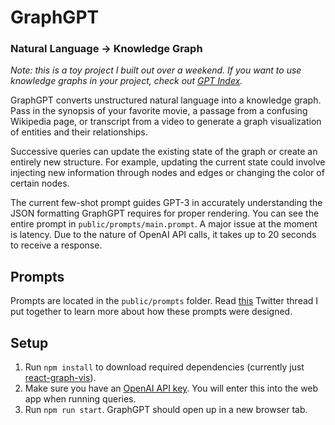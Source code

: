 # GraphGPT
### Natural Language → Knowledge Graph

*Note: this is a toy project I built out over a weekend. If you want to use knowledge graphs in your project, check out [GPT Index](https://github.com/jerryjliu/gpt_index).*

GraphGPT converts unstructured natural language into a knowledge graph. Pass in the synopsis of your favorite movie, a passage from a confusing Wikipedia page, or transcript from a video to generate a graph visualization of entities and their relationships. 

Successive queries can update the existing state of the graph or create an entirely new structure. For example, updating the current state could involve injecting new information through nodes and edges or changing the color of certain nodes.

The current few-shot prompt guides GPT-3 in accurately understanding the JSON formatting GraphGPT requires for proper rendering. You can see the entire prompt in `public/prompts/main.prompt`. A major issue at the moment is latency. Due to the nature of OpenAI API calls, it takes up to 20 seconds to receive a response.

## Prompts

Prompts are located in the `public/prompts` folder. Read [this](https://twitter.com/varunshenoy_/status/1625224544561819648?s=20) Twitter thread I put together to learn more about how these prompts were designed.

## Setup

1. Run `npm install` to download required dependencies (currently just [react-graph-vis](https://github.com/crubier/react-graph-vis)).
2. Make sure you have an [OpenAI API key](https://platform.openai.com/account/api-keys). You will enter this into the web app when running queries.
3. Run `npm run start`. GraphGPT should open up in a new browser tab.
